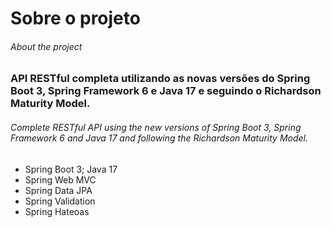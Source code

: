 # Sobre o projeto
###### About the project

### API RESTful completa utilizando as novas versões do Spring Boot 3, Spring Framework 6 e Java 17 e seguindo o Richardson Maturity Model.
###### Complete RESTful API using the new versions of Spring Boot 3, Spring Framework 6 and Java 17 and following the Richardson Maturity Model.

- Spring Boot 3; Java 17
- Spring Web MVC
- Spring Data JPA
- Spring Validation
- Spring Hateoas

